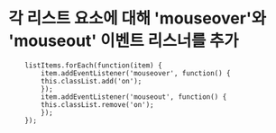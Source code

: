   # 각 리스트 요소에 대해 'mouseover'와 'mouseout' 이벤트 리스너를 추가
        listItems.forEach(function(item) {
            item.addEventListener('mouseover', function() {
            this.classList.add('on');
            });
            item.addEventListener('mouseout', function() {
            this.classList.remove('on');
            });
        });
